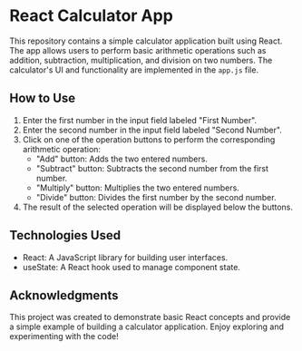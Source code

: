 # React Calculator App

This repository contains a simple calculator application built using React. The app allows users to perform basic arithmetic operations such as addition, subtraction, multiplication, and division on two numbers. The calculator's UI and functionality are implemented in the `app.js` file.

## How to Use

1. Enter the first number in the input field labeled "First Number".
2. Enter the second number in the input field labeled "Second Number".
3. Click on one of the operation buttons to perform the corresponding arithmetic operation:
   - "Add" button: Adds the two entered numbers.
   - "Subtract" button: Subtracts the second number from the first number.
   - "Multiply" button: Multiplies the two entered numbers.
   - "Divide" button: Divides the first number by the second number.
4. The result of the selected operation will be displayed below the buttons.

## Technologies Used

- React: A JavaScript library for building user interfaces.
- useState: A React hook used to manage component state.


## Acknowledgments

This project was created to demonstrate basic React concepts and provide a simple example of building a calculator application. Enjoy exploring and experimenting with the code!
